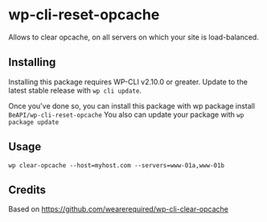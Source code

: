 # wp-cli-reset-opcache

Allows to clear opcache, on all servers on which your site is load-balanced.

## Installing

Installing this package requires WP-CLI v2.10.0 or greater. Update to the latest stable release with `wp cli update`.

Once you've done so, you can install this package with wp package install `BeAPI/wp-cli-reset-opcache` You also can update your package with `wp package update`

## Usage

`wp clear-opcache --host=myhost.com --servers=www-01a,www-01b`

## Credits 

Based on https://github.com/wearerequired/wp-cli-clear-opcache